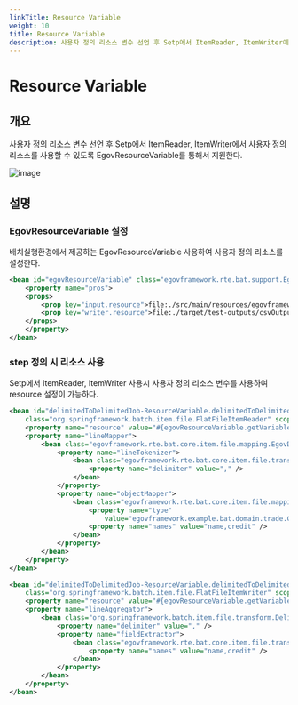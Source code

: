 ```yaml
---
linkTitle: Resource Variable
weight: 10
title: Resource Variable
description: 사용자 정의 리소스 변수 선언 후 Setp에서 ItemReader, ItemWriter에서 사용자  정의 리소스를 사용할 수 있도록 EgovResourceVariable를 통해서 지원한다.
---
```

# Resource Variable

## 개요
사용자 정의 리소스 변수 선언 후 Setp에서 ItemReader, ItemWriter에서 사용자  정의 리소스를 사용할 수 있도록 EgovResourceVariable를 통해서 지원한다.

![image](../images/resource_variable_architecture7.png)

## 설명

### EgovResourceVariable 설정
배치실행환경에서 제공하는 EgovResourceVariable 사용하여 사용자 정의 리소스를 설정한다.

```xml
<bean id="egovResourceVariable" class="egovframework.rte.bat.support.EgovResourceVariable">
	<property name="pros">
	<props>
		<prop key="input.resource">file:./src/main/resources/egovframework/batch/data/inputs/csvData.csv</prop>
		<prop key="writer.resource">file:./target/test-outputs/csvOutput_ResourceVariable_#{new java.text.SimpleDateFormat('yyyyMMddHHmmssSS').format(new java.util.Date())}.csv</prop>
	</props>
	</property>
</bean>
```

### step 정의 시 리소스 사용
Setp에서 ItemReader, ItemWriter 사용시 사용자 정의 리소스 변수를 사용하여 resource 설정이 가능하다.

```xml
<bean id="delimitedToDelimitedJob-ResourceVariable.delimitedToDelimitedStep.delimitedItemReader"
	class="org.springframework.batch.item.file.FlatFileItemReader" scope="step">
	<property name="resource" value="#{egovResourceVariable.getVariable('input.resource')}" />
	<property name="lineMapper">
		<bean class="egovframework.rte.bat.core.item.file.mapping.EgovDefaultLineMapper">
			<property name="lineTokenizer">
				<bean class="egovframework.rte.bat.core.item.file.transform.EgovDelimitedLineTokenizer">
					<property name="delimiter" value="," />
				</bean>
			</property>
			<property name="objectMapper">
				<bean class="egovframework.rte.bat.core.item.file.mapping.EgovObjectMapper">
					<property name="type"
						value="egovframework.example.bat.domain.trade.CustomerCredit" />
					<property name="names" value="name,credit" />
				</bean>
			</property>
		</bean>
	</property>
</bean>
 
<bean id="delimitedToDelimitedJob-ResourceVariable.delimitedToDelimitedStep.delimitedItemWriter"
	class="org.springframework.batch.item.file.FlatFileItemWriter" scope="step">
	<property name="resource" value="#{egovResourceVariable.getVariable('writer.resource')}" />
	<property name="lineAggregator">
		<bean class="org.springframework.batch.item.file.transform.DelimitedLineAggregator">
			<property name="delimiter" value="," />
			<property name="fieldExtractor">
				<bean class="egovframework.rte.bat.core.item.file.transform.EgovFieldExtractor">
					<property name="names" value="name,credit" />
				</bean>
			</property>
		</bean>
	</property>
</bean>
```